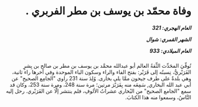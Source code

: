 <h1 dir="rtl">وفاة محمّد بن يوسف بن مطر الفربري .</h1>

<h5 dir="rtl">العام الهجري:  321

الشهر القمري: شوال

العام الميلادي: 933</h5>

<p dir="rtl">تُوفِّيَ المحَدِّث الثِّقةُ العالم أبو عبدالله محمَّد بن يوسف بن مطر بن صالح بن بِشرٍ الفَرَبْريُّ، نِسبتُه إلى فَرَبْر: بفتح الفاء والراء وسكون الباء الموحدة وفي آخرها راء ثانية، وهي بلدةٌ على طرف جيحون ممَّا يلي بخارى. وُلِدَ سنة 231 راوي "الجامِع الصحيح" عن أبي عبد الله البخاري, سَمِعَه منه بِفَرَبْرَ مرتين؛ مرة سنة 248، ومرة سنة 253، وكان قد سمع "الجامع الصحيح" من البُخاري عشراتُ الألوفِ، فلم ينتشر إلَّا عن الفَرَبْري. رحل إليه النَّاسُ، وسمعوا منه هذا الكتابَ.</p></br>
